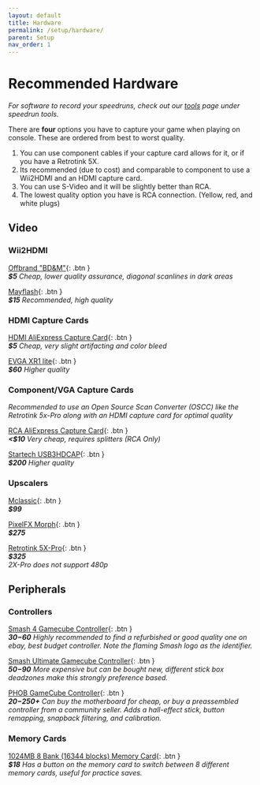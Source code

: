 ```yaml
---
layout: default
title: Hardware
permalink: /setup/hardware/
parent: Setup
nav_order: 1
---
```

# Recommended Hardware

<i> For software to record your speedruns, check out our [tools](https://smscommunity.github.io/sms-guide/tools#speedrun-tools) page under speedrun tools. </i>  

There are **four** options you have to capture your game when playing on console. These are ordered from best to worst quality.  
1. You can use component cables if your capture card allows for it, or if you have a Retrotink 5X.
2. Its recommended (due to cost) and comparable to component to use a Wii2HDMI and an HDMI capture card.  
3. You can use S-Video and it will be slightly better than RCA.
4. The lowest quality option you have is RCA connection. (Yellow, red, and white plugs)  

## Video

### Wii2HDMI
[Offbrand "BD&M"](https://www.amazon.com/dp/B0CZ716J42){: .btn }  
<i> **$5** Cheap, lower quality assurance, diagonal scanlines in dark areas </i>    

[Mayflash](https://www.amazon.com/dp/B07XG6X4TC){: .btn }  
<i> **$15** Recommended, high quality </i>    

### HDMI Capture Cards
[HDMI AliExpress Capture Card](https://www.aliexpress.us/item/3256804732218807.html?spm=a2g0o.productlist.main.5.36c5HsqEHsqEIy&algo_pvid=cff1c4f1-23e3-4a70-b05c-2f4a2e6bd4ba&algo_exp_id=cff1c4f1-23e3-4a70-b05c-2f4a2e6bd4ba-25&pdp_ext_f=%7B%22order%22%3A%223343%22%2C%22eval%22%3A%221%22%7D&pdp_npi=6%40dis%21USD%2111.28%213.78%21%21%2111.28%213.78%21%402103209b17563180118006572e95e6%2112000037945115206%21sea%21US%210%21ABX%211%210%21n_tag%3A-29910%3Bd%3A47a738b%3Bm03_new_user%3A-29895%3BpisId%3A5000000174221210&curPageLogUid=r2It8N7xDp0n&utparam-url=scene%3Asearch%7Cquery_from%3A%7Cx_object_id%3A1005004918533559%7C_p_origin_prod%3A){: .btn }  
<i> **$5** Cheap, very slight artifacting and color bleed </i>  

[EVGA XR1 lite](https://a.co/d/6B7HP8d){: .btn }  
<i> **$60** Higher quality </i>  

### Component/VGA Capture Cards

<i> Recommended to use an Open Source Scan Converter (OSCC) like the Retrotink 5x-Pro along with an HDMI capture card for optimal quality </i>  

[RCA AliExpress Capture Card](https://www.aliexpress.us/item/3256807957178619.html?spm=a2g0o.productlist.main.28.583f635fngTluk&algo_pvid=063b2638-7390-418d-af56-2ce5e7429f12&algo_exp_id=063b2638-7390-418d-af56-2ce5e7429f12-54&pdp_ext_f=%7B"order"%3A"455"%2C"eval"%3A"1"%2C"fromPage"%3A"search"%7D&pdp_npi=6%40dis%21USD%219.67%212.67%21%21%2168.59%2118.95%21%402101ef7017602042428117182ea115%2112000043971452905%21sea%21US%210%21ABX%211%210%21n_tag%3A-29910%3Bd%3A40ac3ec0%3Bm03_new_user%3A-29895%3BpisId%3A5000000187461913&curPageLogUid=4OzYTXDP0ouM&utparam-url=scene%3Asearch%7Cquery_from%3A%7Cx_object_id%3A1005008143493371%7C_p_origin_prod%3A){: .btn }  
<i> **<$10** Very cheap, requires splitters (RCA Only) </i>  

[Startech USB3HDCAP](https://www.startech.com/en-us/audio-video-products/usb3hdcap?srsltid=AfmBOooD_St0S-V0Gsu5IUK1_ip7rBXS7Y4NIbNrruGR6oTqchuXa-kH){: .btn }  
<i> **$200** Higher quality </i>  

### Upscalers
[Mclassic](https://marseilleinc.com/products/buy-mclassic){: .btn }  
<i> **$99** </i>  

[PixelFX Morph](https://www.pixelfx.co/product-page/Morph-4k-Upscaler-Advanced-HDMI-Gaming-Media){: .btn }  
<i> **$275** </i>  

[Retrotink 5X-Pro](https://www.retrotink.com/product-page/5x-pro){: .btn }  
<i> **$325** </i>  
*2X-Pro does not support 480p*

## Peripherals

### Controllers
[Smash 4 Gamecube Controller](https://smscommunity.github.io/sms-guide/assets/general/hardware/smash4gccex.jpeg){: .btn }  
<i> **$30-$60** Highly recommended to find a refurbished or good quality one on ebay, best budget controller. Note the flaming Smash logo as the identifier. </i>  

[Smash Ultimate Gamecube Controller](https://smscommunity.github.io/sms-guide/assets/general/hardware/smashultgccex.png){: .btn }  
<i> **$50-$90** More expensive but can be bought new, different stick box deadzones make this strongly preference based. </i>  

[PHOB GameCube Controller](https://smscommunity.github.io/sms-guide/assets/general/hardware/phobmoboex.png){: .btn }  
<i> **$20-$250+** Can buy the motherboard for cheap, or buy a preassembled controller from a community seller. Adds a hall-effect stick, button remapping, snapback filtering, and calibration. </i>  

### Memory Cards
[1024MB 8 Bank (16344 blocks) Memory Card](https://a.co/d/24FOwof){: .btn }  
<i> **$18** Has a button on the memory card to switch between 8 different memory cards, useful for practice saves. </i>  
